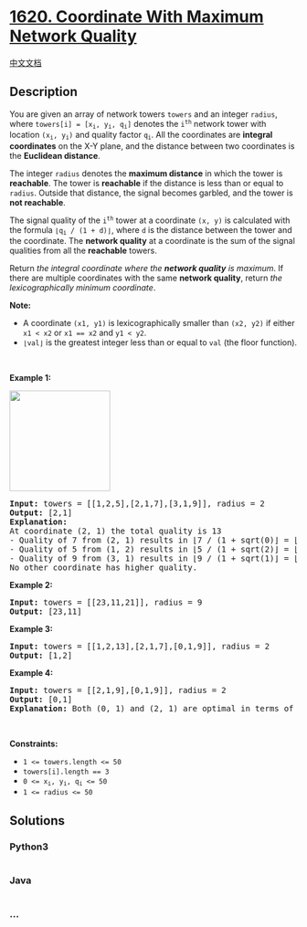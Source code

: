 # [1620. Coordinate With Maximum Network Quality](https://leetcode.com/problems/coordinate-with-maximum-network-quality)

[中文文档](/solution/1600-1699/1620.Coordinate%20With%20Maximum%20Network%20Quality/README.md)

## Description

<p>You are given an array of network towers <code>towers</code> and an integer <code>radius</code>, where <code>towers[i] = [x<sub>i</sub>, y<sub>i</sub>, q<sub>i</sub>]</code> denotes the <code>i<sup>th</sup></code> network tower with location <code>(x<sub>i</sub>, y<sub>i</sub>)</code> and quality factor <code>q<sub>i</sub></code>. All the coordinates are <strong>integral coordinates</strong> on the X-Y plane, and the distance between two coordinates is the <strong>Euclidean distance</strong>.</p>

<p>The integer <code>radius</code> denotes the <strong>maximum distance</strong> in which the tower is <strong>reachable</strong>. The tower is <strong>reachable</strong> if the distance is less than or equal to <code>radius</code>. Outside that distance, the signal becomes garbled, and the tower is <strong>not reachable</strong>.</p>

<p>The signal quality of the <code>i<sup>th</sup></code> tower at a coordinate <code>(x, y)</code> is calculated with the formula <code>&lfloor;q<sub>i</sub> / (1 + d)&rfloor;</code>, where <code>d</code> is the distance between the tower and the coordinate. The <strong>network quality</strong> at a coordinate is the sum of the signal qualities from all the <strong>reachable</strong> towers.</p>

<p>Return <em>the integral coordinate where the <strong>network quality</strong> is maximum</em>. If there are multiple coordinates with the same <strong>network quality</strong>, return <em>the lexicographically minimum coordinate</em>.</p>

<p><strong>Note:</strong></p>

<ul>
	<li>A coordinate <code>(x1, y1)</code> is lexicographically smaller than <code>(x2, y2)</code> if either <code>x1 &lt; x2</code> or <code>x1 == x2</code> and <code>y1 &lt; y2</code>.</li>
	<li><code>&lfloor;val&rfloor;</code> is the greatest integer less than or equal to <code>val</code> (the floor function).</li>
</ul>

<p>&nbsp;</p>
<p><strong>Example 1:</strong></p>
<img alt="" src="https://cdn.jsdelivr.net/gh/doocs/leetcode@main/solution/1600-1699/1620.Coordinate%20With%20Maximum%20Network%20Quality/images/untitled-diagram.png" style="width: 176px; height: 176px;" />
<pre>
<strong>Input:</strong> towers = [[1,2,5],[2,1,7],[3,1,9]], radius = 2
<strong>Output:</strong> [2,1]
<strong>Explanation: </strong>
At coordinate (2, 1) the total quality is 13
- Quality of 7 from (2, 1) results in &lfloor;7 / (1 + sqrt(0)&rfloor; = &lfloor;7&rfloor; = 7
- Quality of 5 from (1, 2) results in &lfloor;5 / (1 + sqrt(2)&rfloor; = &lfloor;2.07&rfloor; = 2
- Quality of 9 from (3, 1) results in &lfloor;9 / (1 + sqrt(1)&rfloor; = &lfloor;4.5&rfloor; = 4
No other coordinate has higher quality.</pre>

<p><strong>Example 2:</strong></p>

<pre>
<strong>Input:</strong> towers = [[23,11,21]], radius = 9
<strong>Output:</strong> [23,11]
</pre>

<p><strong>Example 3:</strong></p>

<pre>
<strong>Input:</strong> towers = [[1,2,13],[2,1,7],[0,1,9]], radius = 2
<strong>Output:</strong> [1,2]
</pre>

<p><strong>Example 4:</strong></p>

<pre>
<strong>Input:</strong> towers = [[2,1,9],[0,1,9]], radius = 2
<strong>Output:</strong> [0,1]
<strong>Explanation: </strong>Both (0, 1) and (2, 1) are optimal in terms of quality but (0, 1) is lexicograpically minimal.
</pre>

<p>&nbsp;</p>
<p><strong>Constraints:</strong></p>

<ul>
	<li><code>1 &lt;= towers.length &lt;= 50</code></li>
	<li><code>towers[i].length == 3</code></li>
	<li><code>0 &lt;= x<sub>i</sub>, y<sub>i</sub>, q<sub>i</sub> &lt;= 50</code></li>
	<li><code>1 &lt;= radius &lt;= 50</code></li>
</ul>

## Solutions

<!-- tabs:start -->

### **Python3**

```python

```

### **Java**

```java

```

### **...**

```

```

<!-- tabs:end -->
